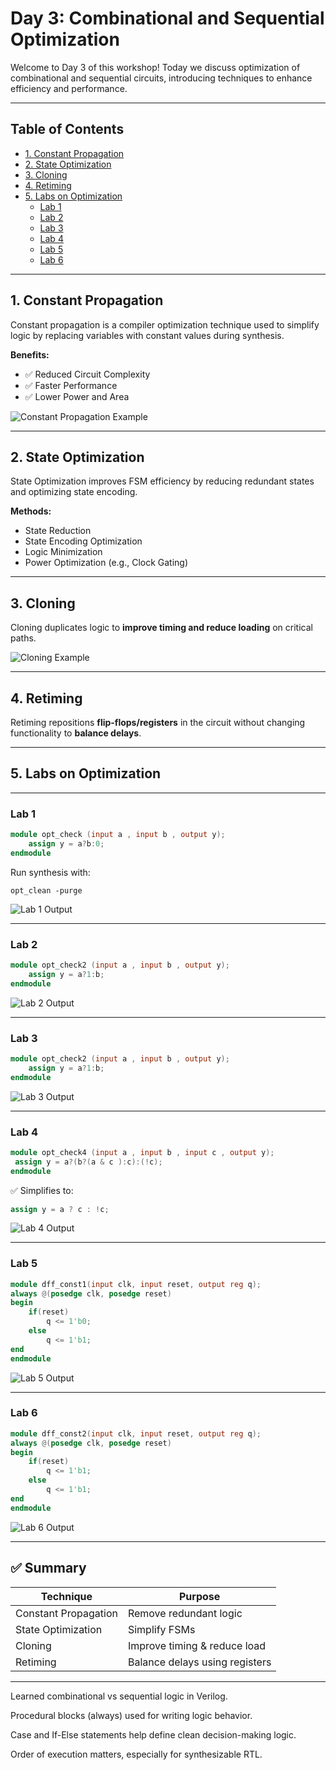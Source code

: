 # Day 3: Combinational and Sequential Optimization

Welcome to Day 3 of this workshop! Today we discuss optimization of combinational and sequential circuits, introducing techniques to enhance efficiency and performance.

---

## Table of Contents

- [1. Constant Propagation](#1-constant-propagation)
- [2. State Optimization](#2-state-optimization)
- [3. Cloning](#3-cloning)
- [4. Retiming](#4-retiming)
- [5. Labs on Optimization](#5-labs-on-optimization)
  - [Lab 1](#lab-1)
  - [Lab 2](#lab-2)
  - [Lab 3](#lab-3)
  - [Lab 4](#lab-4)
  - [Lab 5](#lab-5)
  - [Lab 6](#lab-6)

---

## 1. Constant Propagation

Constant propagation is a compiler optimization technique used to simplify logic by replacing variables with constant values during synthesis.

**Benefits:**
- ✅ Reduced Circuit Complexity  
- ✅ Faster Performance  
- ✅ Lower Power and Area  

![Constant Propagation Example](https://github.com/user-attachments/assets/d7f06056-66c1-44af-99a8-623fdf5879be)

---

## 2. State Optimization

State Optimization improves FSM efficiency by reducing redundant states and optimizing state encoding.

**Methods:**
- State Reduction  
- State Encoding Optimization  
- Logic Minimization  
- Power Optimization (e.g., Clock Gating)

---

## 3. Cloning

Cloning duplicates logic to **improve timing and reduce loading** on critical paths.

![Cloning Example](https://github.com/user-attachments/assets/6bdd2c12-02a2-4ea5-895c-98e349b93bac)

---

## 4. Retiming

Retiming repositions **flip-flops/registers** in the circuit without changing functionality to **balance delays**.

---

## 5. Labs on Optimization

---

### Lab 1

```verilog
module opt_check (input a , input b , output y);
	assign y = a?b:0;
endmodule
```

Run synthesis with:

```shell
opt_clean -purge
```

![Lab 1 Output](https://github.com/munigalajohn/RTLtoGDS-tapeout-program/blob/main/week%201/Day3/yosys-opt_check.png)

---

### Lab 2

```verilog
module opt_check2 (input a , input b , output y);
	assign y = a?1:b;
endmodule
```

![Lab 2 Output](https://github.com/munigalajohn/RTLtoGDS-tapeout-program/blob/main/week%201/Day3/yosys-opt_check2.png)

---

### Lab 3

```verilog
module opt_check2 (input a , input b , output y);
	assign y = a?1:b;
endmodule
```

![Lab 3 Output](https://github.com/munigalajohn/RTLtoGDS-tapeout-program/blob/main/week%201/Day3/yosys-opt_check3.png)

---

### Lab 4

```verilog
module opt_check4 (input a , input b , input c , output y);
 assign y = a?(b?(a & c ):c):(!c);
endmodule
```

✅ Simplifies to:

```verilog
assign y = a ? c : !c;
```

![Lab 4 Output](https://github.com/munigalajohn/RTLtoGDS-tapeout-program/blob/main/week%201/Day3/yosys-opt_check4.png)

---

### Lab 5

```verilog
module dff_const1(input clk, input reset, output reg q);
always @(posedge clk, posedge reset)
begin
	if(reset)
		q <= 1'b0;
	else
		q <= 1'b1;
end
endmodule
```

![Lab 5 Output](https://github.com/munigalajohn/RTLtoGDS-tapeout-program/blob/main/week%201/Day3/yosys-asyncset.png)

---

### Lab 6

```verilog
module dff_const2(input clk, input reset, output reg q);
always @(posedge clk, posedge reset)
begin
	if(reset)
		q <= 1'b1;
	else
		q <= 1'b1;
end
endmodule
```

![Lab 6 Output](https://github.com/munigalajohn/RTLtoGDS-tapeout-program/blob/main/week%201/Day3/yosys-dff-const2.png)

---

## ✅ Summary

| Technique           | Purpose                          |
|--------------------|----------------------------------|
| Constant Propagation | Remove redundant logic          |
| State Optimization   | Simplify FSMs                  |
| Cloning             | Improve timing & reduce load     |
| Retiming            | Balance delays using registers   |

---

Learned combinational vs sequential logic in Verilog.

Procedural blocks (always) used for writing logic behavior.

Case and If-Else statements help define clean decision-making logic.

Order of execution matters, especially for synthesizable RTL.
